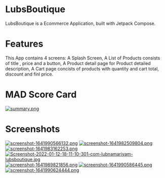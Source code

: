 # LubsBoutique

LubsBoutique is a Ecommerce Application, built with Jetpack Compose.

# Features
This App contains 4 screens: A Splash Screen, A List of Products consists of title , price and a button, A Product detail page for Product detailed description, A Cart page concists of products with quantity and cart total, discount and finl price.

# MAD Score Card 
[![summary.png](https://i.postimg.cc/CxKqgjqn/summary.png)](https://postimg.cc/3dPRj093)

# Screenshots
[![screenshot-1641990566132.png](https://i.postimg.cc/cH5hjyd1/screenshot-1641990566132.png)](https://postimg.cc/bDk1D5G4)
[![screenshot-1641982509804.png](https://i.postimg.cc/0Q5kM9C5/screenshot-1641982509804.png)](https://postimg.cc/yJ542452)
[![screenshot-1641983162253.png](https://i.postimg.cc/N0DYwWv3/screenshot-1641983162253.png)](https://postimg.cc/B8jRT76p)
[![Screenshot-2022-01-12-18-11-10-301-com-lubnamariyam-lubsboutique.jpg](https://i.postimg.cc/V6Fd8P7v/Screenshot-2022-01-12-18-11-10-301-com-lubnamariyam-lubsboutique.jpg)](https://postimg.cc/xJc0vhVV)
[![screenshot-1641989821856.png](https://i.postimg.cc/4N6MYqWn/screenshot-1641989821856.png)](https://postimg.cc/VdN4TGQc)
[![screenshot-1641990586445.png](https://i.postimg.cc/MTXNXYTT/screenshot-1641990586445.png)](https://postimg.cc/qhVj5y2V)
[![screenshot-1641990624444.png](https://i.postimg.cc/9Qpnpkw0/screenshot-1641990624444.png)](https://postimg.cc/K11fcJNh)
